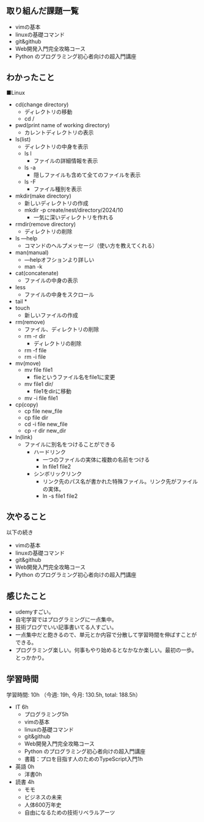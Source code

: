 ## 取り組んだ課題一覧
- vimの基本
- linuxの基礎コマンド
- git&github
- Web開発入門完全攻略コース
- Python のプログラミング初心者向けの超入門講座

## わかったこと
■Linux
* cd(change directory)
    * ディレクトリの移動
    * cd /
* pwd(print name of working directory)
    * カレントディレクトリの表示
* ls(list)
    * ディレクトリの中身を表示
    * ls l
        * ファイルの詳細情報を表示
    * ls -a
        * 隠しファイルも含めて全てのファイルを表示
    * ls -F
        * ファイル種別を表示
* mkdir(make directory)
    * 新しいディレクトリの作成
    * mkdir -p create/nest/directory/2024/10
        * 一気に深いディレクトリを作れる
* rmdir(remove directory)
    * ディレクトリの削除
* ls —help
    * コマンドのヘルプメッセージ（使い方を教えてくれる）
* man(manual)
    * —helpオフションより詳しい
    * man -k
* cat(concatenate)
    * ファイルの中身の表示
* less
    * ファイルの中身をスクロール
* tail
    * 
* touch
    * 新しいファイルの作成
* rm(remove)
    * ファイル、ディレクトリの削除
    * rm -r dir
        * ディレクトリの削除
    * rm -f file
    * rm -i file
* mv(move)
    * mv file file1
        * flieというファイル名をfile1に変更
    * mv file1 dir/
        * file1をdirに移動
    * mv -i file file1
* cp(copy)
    * cp file new_file
    * cp file dir
    * cd -i file new_file
    * cp -r dir new_dir
* ln(link)
    * ファイルに別名をつけることができる
        * ハードリンク
            * 一つのファイルの実体に複数の名前をつける
            * ln file1 file2
        * シンボリックリンク
            * リンク先のパス名が書かれた特殊ファイル。リンク先がファイルの実体。
            * ln -s file1 file2
                
## 次やること
以下の続き
- vimの基本
- linuxの基礎コマンド
- git&github
- Web開発入門完全攻略コース
- Python のプログラミング初心者向けの超入門講座

## 感じたこと
- udemyすごい。
- 自宅学習ではプログラミングに一点集中。
- 技術ブログでいい記事書いてる人すごい。
- 一点集中だと飽きるので、単元とか内容で分散して学習時間を伸ばすことができる。
- プログラミング楽しい。何事もやり始めるとなかなか楽しい。最初の一歩。とっかかり。

## 学習時間
学習時間: 10h （今週: 19h, 今月: 130.5h, total: 188.5h）
- IT 6h
  - プログラミング5h
   - vimの基本
   - linuxの基礎コマンド
   - git&github
   - Web開発入門完全攻略コース
   - Python のプログラミング初心者向けの超入門講座
   - 書籍：プロを目指す人のためのTypeScript入門1h
- 英語 0h
  - 洋書0h
- 読書 4h
  - モモ
  - ビジネスの未来
  - 人体600万年史
  - 自由になるための技術リベラルアーツ
